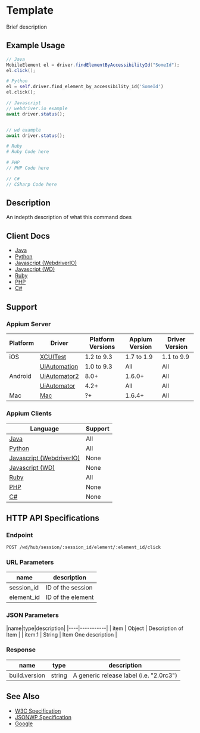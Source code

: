 # Template

Brief description
## Example Usage

```java
// Java
MobileElement el = driver.findElementByAccessibilityId("SomeId");
el.click();

```
```python
# Python
el = self.driver.find_element_by_accessibility_id('SomeId')
el.click();

```
```javascript
// Javascript
// webdriver.io example
await driver.status();


// wd example
await driver.status();

```
```ruby
# Ruby
# Ruby Code here

```
```php
# PHP
// PHP Code here

```
```csharp
// C#
// CSharp Code here

```


## Description

An indepth description of what this command does


## Client Docs

* [Java](https://seleniumhq.github.io/selenium/docs/api/java/org/openqa/selenium/WebElement.html#click--)
* [Python](https://github.com/appium/python-client)
* [Javascript (WebdriverIO)](http://webdriver.io/index.html)
* [Javascript (WD)](https://github.com/admc/wd/releases)
* [Ruby](https://github.com/appium/ruby_lib/releases/latest)
* [PHP](https://github.com/appium/php-client/releases/latest-)
* [C#](https://github.com/appium/appium)

## Support

### Appium Server

|Platform|Driver|Platform Versions|Appium Version|Driver Version|
|--------|----------------|------|--------------|--------------|
| iOS | [XCUITest](/docs/en/drivers/ios-xcuitest.md) | 1.2 to 9.3 | 1.7 to 1.9 | 1.1 to 9.9 |
|  | [UIAutomation](/docs/en/drivers/ios-uiautomation.md) | 1.0 to 9.3 | All | All |
| Android | [UiAutomator2](/docs/en/drivers/android-uiautomator2.md) | 8.0+ | 1.6.0+ | All |
|  | [UiAutomator](/docs/en/drivers/android-uiautomator.md) | 4.2+ | All | All |
| Mac | [Mac](/docs/en/drivers/mac.md) | ?+ | 1.6.4+ | All |

### Appium Clients 

|Language|Support|
|--------|-------|
|[Java](https://github.com/appium/java-client/releases/latest)| All |
|[Python](https://github.com/appium/python-client/releases/latest)| All |
|[Javascript (WebdriverIO)](http://webdriver.io/index.html)| None |
|[Javascript (WD)](https://github.com/admc/wd/releases/latest)| None |
|[Ruby](https://github.com/appium/ruby_lib/releases/latest)| All |
|[PHP](https://github.com/appium/php-client/releases/latest)| None |
|[C#](https://github.com/appium/appium-dotnet-driver/releases/latest)| None |

## HTTP API Specifications

### Endpoint

`POST /wd/hub/session/:session_id/element/:element_id/click`

### URL Parameters

|name|description|
|----|-----------|
|session_id|ID of the session|
|element_id|ID of the element|

### JSON Parameters

|name|type|description|
|----|-----------|
| item | Object | Description of Item |
| item.1 | String | Item One description |

### Response

|name|type|description|
|----|----|-----------|
| build.version | string | A generic release label (i.e. "2.0rc3") |

## See Also

* [W3C Specification](https://www.w3.org/TR/webdriver/#element-click)
* [JSONWP Specification](https://github.com/SeleniumHQ/selenium/wiki/JsonWireProtocol#sessionsessionidelementidclick)
* [Google](http://www.google.com)
